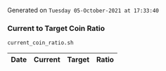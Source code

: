 Generated on `Tuesday 05-October-2021 at 17:33:40`

### Current to Target Coin Ratio
`current_coin_ratio.sh`

Date|Current|Target|Ratio
---|---|---|---
